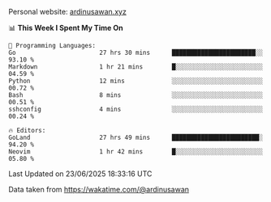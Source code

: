 Personal website: [ardinusawan.xyz](https://ardinusawan.xyz)

<!--START_SECTION:waka-->
📊 **This Week I Spent My Time On** 

```text
💬 Programming Languages: 
Go                       27 hrs 30 mins      ███████████████████████░░   93.10 % 
Markdown                 1 hr 21 mins        █░░░░░░░░░░░░░░░░░░░░░░░░   04.59 % 
Python                   12 mins             ░░░░░░░░░░░░░░░░░░░░░░░░░   00.72 % 
Bash                     8 mins              ░░░░░░░░░░░░░░░░░░░░░░░░░   00.51 % 
sshconfig                4 mins              ░░░░░░░░░░░░░░░░░░░░░░░░░   00.24 % 

🔥 Editors: 
GoLand                   27 hrs 49 mins      ████████████████████████░   94.20 % 
Neovim                   1 hr 42 mins        █░░░░░░░░░░░░░░░░░░░░░░░░   05.80 % 
```


 Last Updated on 23/06/2025 18:33:16 UTC
<!--END_SECTION:waka-->
Data taken from https://wakatime.com/@ardinusawan
